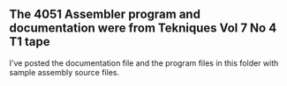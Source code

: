 The 4051 Assembler program and documentation were from Tekniques Vol 7 No 4 T1 tape
---
I've posted the documentation file and the program files in this folder with sample assembly source files.
